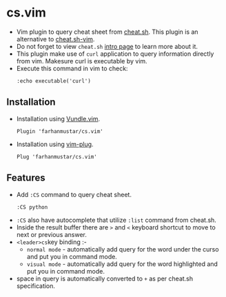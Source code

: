 # cs.vim
* Vim plugin to query cheat sheet from [cheat.sh](https://cheat.sh/). This plugin is an alternative to [cheat.sh-vim](https://github.com/dbeniamine/cheat.sh-vim).
* Do not forget to view ```cheat.sh``` [intro page](https://cheat.sh/:intro) to learn more about it.
* This plugin make use of ```curl``` application to query information directly from vim. Makesure curl is executable by vim.
* Execute this command in vim to check:
  ```vim
  :echo executable('curl')
  ```

## Installation
* Installation using [Vundle.vim](https://github.com/VundleVim/Vundle.vim).
  ```vim
  Plugin 'farhanmustar/cs.vim'
  ```

* Installation using [vim-plug](https://github.com/junegunn/vim-plug).
  ```vim
  Plug 'farhanmustar/cs.vim'
  ```

## Features
* Add ```:CS``` command to query cheat sheet.
  ```vim
  :CS python
  ```
* ```:CS``` also have autocomplete that utilize ```:list``` command from cheat.sh.
* Inside the result buffer there are ```>``` and ```<``` keyboard shortcut to move to next or previous answer.
* ```<leader>cs```key binding :-
  * ```normal mode``` - automatically add query for the word under the curso and put you in command mode.
  * ```visual mode``` - automatically add query for the word highlighted and put you in command mode.
* space in query is automatically converted to ```+``` as per cheat.sh specification.

